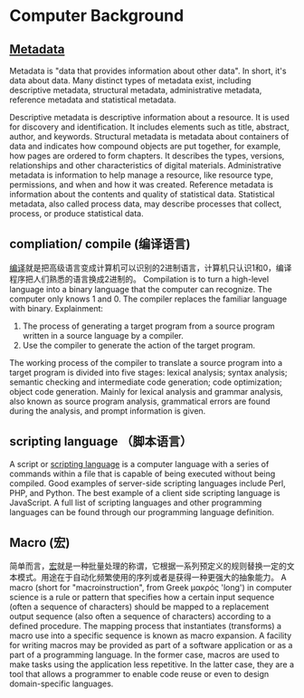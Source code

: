 # Computer Background

## [Metadata](https://en.wikipedia.org/wiki/Metadata)

Metadata is "data that provides information about other data". In short, it's data about data. Many distinct types of metadata exist, including descriptive metadata, structural metadata, administrative metadata, reference metadata and statistical metadata.

Descriptive metadata is descriptive information about a resource. It is used for discovery and identification. It includes elements such as title, abstract, author, and keywords.
Structural metadata is metadata about containers of data and indicates how compound objects are put together, for example, how pages are ordered to form chapters. It describes the types, versions, relationships and other characteristics of digital materials.
Administrative metadata is information to help manage a resource, like resource type, permissions, and when and how it was created.
Reference metadata is information about the contents and quality of statistical data.
Statistical metadata, also called process data, may describe processes that collect, process, or produce statistical data.

## compliation/ compile (编译语言)

[编译](https://baike.baidu.com/item/编译)就是把高级语言变成计算机可以识别的2进制语言，计算机只认识1和0，编译程序把人们熟悉的语言换成2进制的。
Compilation is to turn a high-level language into a binary language that the computer can recognize. The computer only knows 1 and 0. The compiler replaces the familiar language with binary.
Explainment:

1. The process of generating a target program from a source program written in a source language by a compiler.
2. Use the compiler to generate the action of the target program.

The working process of the compiler to translate a source program into a target program is divided into five stages: lexical analysis; syntax analysis; semantic checking and intermediate code generation; code optimization; object code generation. Mainly for lexical analysis and grammar analysis, also known as source program analysis, grammatical errors are found during the analysis, and prompt information is given.

## scripting language （脚本语言）

 A script or [scripting language](https://www.computerhope.com/jargon/s/script.htm) is a computer language with a series of commands within a file that is capable of being executed without being compiled. Good examples of server-side scripting languages include Perl, PHP, and Python. The best example of a client side scripting language is JavaScript. A full list of scripting languages and other programming languages can be found through our programming language definition.

## Macro (宏)

简单而言，[宏](https://en.wikipedia.org/wiki/Macro_(computer_science))就是一种批量处理的称谓，它根据一系列预定义的规则替换一定的文本模式。用途在于自动化频繁使用的序列或者是获得一种更强大的抽象能力。
A macro (short for "macroinstruction", from Greek μακρός 'long') in computer science is a rule or pattern that specifies how a certain input sequence (often a sequence of characters) should be mapped to a replacement output sequence (also often a sequence of characters) according to a defined procedure. The mapping process that instantiates (transforms) a macro use into a specific sequence is known as macro expansion. A facility for writing macros may be provided as part of a software application or as a part of a programming language. In the former case, macros are used to make tasks using the application less repetitive. In the latter case, they are a tool that allows a programmer to enable code reuse or even to design domain-specific languages.
